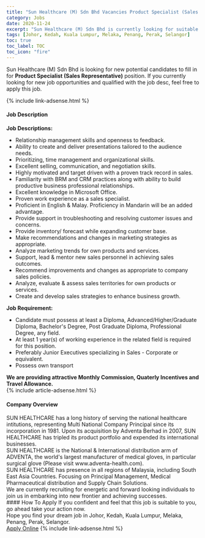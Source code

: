 ```yaml
---
title: "Sun Healthcare (M) Sdn Bhd Vacancies Product Specialist (Sales Representative)" 
category: Jobs 
date: 2020-11-24 
excerpt: "Sun Healthcare (M) Sdn Bhd is currently looking for suitable person to fill in the Product Specialist (Sales Representative) which positioned at Johor, Kedah, Kuala Lumpur, Melaka, Penang, Perak, Selangor" 
tags: [Johor, Kedah, Kuala Lumpur, Melaka, Penang, Perak, Selangor] 
toc: true 
toc_label: TOC 
toc_icon: "fire" 
--- 
```


<p>Sun Healthcare (M) Sdn Bhd is looking for new potential candidates to fill in for <b>Product Specialist (Sales Representative)</b> position. If you currently looking for new job opportunities and qualified with the job desc, feel free to apply this job.
</p>{% include link-adsense.html %} 
<div><div><div><h4>Job Description</h4></div></div><div><div><span><div><div><strong>Job Descriptions:</strong></div><div><ul><li>Relationship management skills and openness to feedback.</li><li>Ability to create and deliver presentations tailored to the audience needs.</li><li>Prioritizing, time management and organizational skills.</li><li>Excellent selling, communication, and negotiation skills.</li><li>Highly motivated and target driven with a proven track record in sales.</li><li>Familiarity with BRM and CRM practices along with ability to build productive business professional relationships.</li><li>Excellent knowledge in Microsoft Office.</li><li>Proven work experience as a sales specialist.</li><li>Proficient in English &amp; Malay. Proficiency in Mandarin will be an added advantage.</li><li>Provide support in troubleshooting and resolving customer issues and concerns.</li><li>Provide inventory/ forecast while expanding customer base.</li><li>Make recommendations and changes in marketing strategies as appropriate.</li><li>Analyze marketing trends for own products and services.</li><li>Support, lead &amp; mentor new sales personnel in achieving sales outcomes.</li><li>Recommend improvements and changes as appropriate to company sales policies.</li><li>Analyze, evaluate &amp; assess sales territories for own products or services.</li><li>Create and develop sales strategies to enhance business growth.</li></ul></div><div><strong>Job Requirement:</strong></div><ul><li>Candidate must possess at least a Diploma, Advanced/Higher/Graduate Diploma, Bachelor's Degree, Post Graduate Diploma, Professional Degree, any field.</li><li>At least 1 year(s) of working experience in the related field is required for this position.</li><li>Preferably Junior Executives specializing in Sales - Corporate or equivalent.</li><li>Possess own transport</li></ul><div><strong>We are providing attractive Monthly Commission, </strong><strong>Quaterly</strong><strong> Incentives and Travel Allowance.</strong></div></div></span></div></div></div> 
{% include article-adsense.html %} 
<div><div><div><h4>Company Overview</h4></div></div><div><div><span><div><div>
	SUN HEALTHCARE has a long history of serving the national healthcare intitutions, representing Multi National Company Principal since its incorporation in 1981. Upon its acquisition by Adventa Berhad in 2007, SUN HEALTHCARE has tripled its product portfolio and expended its international businesses.</div>
<div>
	SUN HEALTHCARE is the National &amp; International distribution arm of ADVENTA, the world's largest manufacturer of medical gloves, in particular surgical glove (Please visit www.adventa-health.com).</div>
<div>
	SUN HEALTHCARE has presence in all regions of Malaysia, including South East Asia Countries. Focusing on Principal Management, Medical Pharmaceutical distribution and Supply Chain Solutions.</div>
<div>
	We are currently recruiting for energetic and forward looking individuals to join us in embarking into new frontier and achieving successes.</div></div></span></div></div></div> 
#### How To Apply 
If you confident and feel that this job is suitable to you, go ahead take your action now. <br/> 
Hope you find your dream job in Johor, Kedah, Kuala Lumpur, Melaka, Penang, Perak, Selangor. <br/> 
<a href="https://www.jobstreet.com.my/en/job/product-specialist-sales-representative-4424394?jobId=jobstreet-my-job-4424394&sectionRank=26&token=0~765afeb7-ce37-4310-b015-c55af4870088&fr=SRP%20View%20In%20New%20Ta" class="btn btn--info" target="_blank" rel="nofollow noopenner">Apply Online</a> 
{% include link-adsense.html %} 